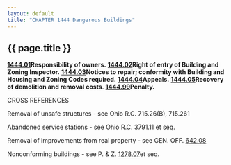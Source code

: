 ```yaml
---
layout: default 
title: "CHAPTER 1444 Dangerous Buildings"
---
```


{{ page.title }}
----------------

[**1444.01**](5736091f.html)**Responsibility of owners.**
[**1444.02**](573a796b.html)**Right of entry of Building and Zoning
Inspector.** [**1444.03**](573e5bd5.html)**Notices to repair; conformity
with Building and Housing and Zoning Codes required.**
[**1444.04**](57417c57.html)**Appeals.**
[**1444.05**](574a25d6.html)**Recovery of demolition and removal
costs**. [**1444.99**](574db83a.html)**Penalty.**

CROSS REFERENCES

Removal of unsafe structures - see Ohio R.C. 715.26(B), 715.261

Abandoned service stations - see Ohio R.C. 3791.11 et seq.

Removal of improvements from real property - see GEN. OFF.
[642.08](32beae5e.html)

Nonconforming buildings - see P. & Z. [1278.07](54b74583.html)et seq.
